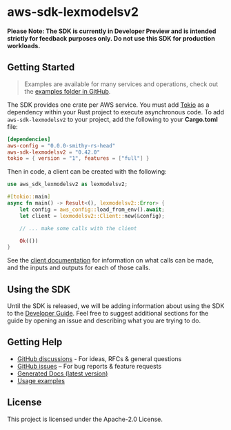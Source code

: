 # aws-sdk-lexmodelsv2

**Please Note: The SDK is currently in Developer Preview and is intended strictly for
feedback purposes only. Do not use this SDK for production workloads.**



## Getting Started

> Examples are available for many services and operations, check out the
> [examples folder in GitHub](https://github.com/awslabs/aws-sdk-rust/tree/main/examples).

The SDK provides one crate per AWS service. You must add [Tokio](https://crates.io/crates/tokio)
as a dependency within your Rust project to execute asynchronous code. To add `aws-sdk-lexmodelsv2` to
your project, add the following to your **Cargo.toml** file:

```toml
[dependencies]
aws-config = "0.0.0-smithy-rs-head"
aws-sdk-lexmodelsv2 = "0.42.0"
tokio = { version = "1", features = ["full"] }
```

Then in code, a client can be created with the following:

```rust
use aws_sdk_lexmodelsv2 as lexmodelsv2;

#[tokio::main]
async fn main() -> Result<(), lexmodelsv2::Error> {
    let config = aws_config::load_from_env().await;
    let client = lexmodelsv2::Client::new(&config);

    // ... make some calls with the client

    Ok(())
}
```

See the [client documentation](https://docs.rs/aws-sdk-lexmodelsv2/latest/aws_sdk_lexmodelsv2/client/struct.Client.html)
for information on what calls can be made, and the inputs and outputs for each of those calls.

## Using the SDK

Until the SDK is released, we will be adding information about using the SDK to the
[Developer Guide](https://docs.aws.amazon.com/sdk-for-rust/latest/dg/welcome.html). Feel free to suggest
additional sections for the guide by opening an issue and describing what you are trying to do.

## Getting Help

* [GitHub discussions](https://github.com/awslabs/aws-sdk-rust/discussions) - For ideas, RFCs & general questions
* [GitHub issues](https://github.com/awslabs/aws-sdk-rust/issues/new/choose) – For bug reports & feature requests
* [Generated Docs (latest version)](https://awslabs.github.io/aws-sdk-rust/)
* [Usage examples](https://github.com/awslabs/aws-sdk-rust/tree/main/examples)

## License

This project is licensed under the Apache-2.0 License.

